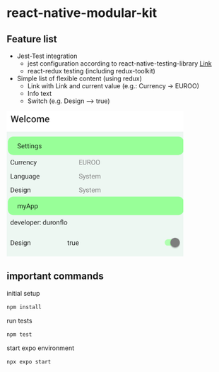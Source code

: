 # react-native-modular-kit

## Feature list

- Jest-Test integration 
  - jest configuration according to react-native-testing-library [Link](https://callstack.github.io/react-native-testing-library/)
  - react-redux testing (including redux-toolkit)
- Simple list of flexible content (using redux) 
  - Link with Link and current value (e.g.: Currency -> EUROO)
  - Info text 
  - Switch (e.g. Design --> true)

![setting-screen](./assets/screen001.png)

## important commands

initial setup

```sh
npm install
```

run tests

```sh
npm test
```

start expo environment

```sh
npx expo start
```
